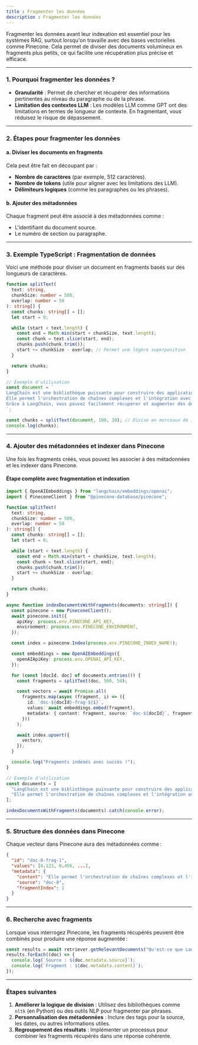 ```yaml
---
title : Fragmenter les données
description : Fragmenter les données
---
```


Fragmenter les données avant leur indexation est essentiel pour les systèmes RAG, surtout lorsqu'on travaille avec des bases vectorielles comme Pinecone. Cela permet de diviser des documents volumineux en fragments plus petits, ce qui facilite une récupération plus précise et efficace.

---

### **1. Pourquoi fragmenter les données ?**

- **Granularité** : Permet de chercher et récupérer des informations pertinentes au niveau du paragraphe ou de la phrase.
- **Limitation des contextes LLM** : Les modèles LLM comme GPT ont des limitations en termes de longueur de contexte. En fragmentant, vous réduisez le risque de dépassement.

---

### **2. Étapes pour fragmenter les données**

#### a. Diviser les documents en fragments

Cela peut être fait en découpant par :

- **Nombre de caractères** (par exemple, 512 caractères).
- **Nombre de tokens** (utile pour aligner avec les limitations des LLM).
- **Délimiteurs logiques** (comme les paragraphes ou les phrases).

#### b. Ajouter des métadonnées

Chaque fragment peut être associé à des métadonnées comme :

- L'identifiant du document source.
- Le numéro de section ou paragraphe.

---

### **3. Exemple TypeScript : Fragmentation de données**

Voici une méthode pour diviser un document en fragments basés sur des longueurs de caractères.

```typescript
function splitText(
  text: string,
  chunkSize: number = 500,
  overlap: number = 50
): string[] {
  const chunks: string[] = [];
  let start = 0;

  while (start < text.length) {
    const end = Math.min(start + chunkSize, text.length);
    const chunk = text.slice(start, end);
    chunks.push(chunk.trim());
    start += chunkSize - overlap; // Permet une légère superposition
  }

  return chunks;
}

// Exemple d'utilisation
const document = `
LangChain est une bibliothèque puissante pour construire des applications basées sur des modèles de langage. 
Elle permet l'orchestration de chaînes complexes et l'intégration avec des outils comme les bases vectorielles. 
Grâce à LangChain, vous pouvez facilement récupérer et augmenter des données avec des LLM.
`;

const chunks = splitText(document, 100, 20); // Divise en morceaux de 100 caractères avec un chevauchement de 20
console.log(chunks);
```

---

### **4. Ajouter des métadonnées et indexer dans Pinecone**

Une fois les fragments créés, vous pouvez les associer à des métadonnées et les indexer dans Pinecone.

#### Étape complète avec fragmentation et indexation

```typescript
import { OpenAIEmbeddings } from "langchain/embeddings/openai";
import { PineconeClient } from "@pinecone-database/pinecone";

function splitText(
  text: string,
  chunkSize: number = 500,
  overlap: number = 50
): string[] {
  const chunks: string[] = [];
  let start = 0;

  while (start < text.length) {
    const end = Math.min(start + chunkSize, text.length);
    const chunk = text.slice(start, end);
    chunks.push(chunk.trim());
    start += chunkSize - overlap;
  }

  return chunks;
}

async function indexDocumentsWithFragments(documents: string[]) {
  const pinecone = new PineconeClient();
  await pinecone.init({
    apiKey: process.env.PINECONE_API_KEY,
    environment: process.env.PINECONE_ENVIRONMENT,
  });

  const index = pinecone.Index(process.env.PINECONE_INDEX_NAME!);

  const embeddings = new OpenAIEmbeddings({
    openAIApiKey: process.env.OPENAI_API_KEY,
  });

  for (const [docId, doc] of documents.entries()) {
    const fragments = splitText(doc, 500, 50);

    const vectors = await Promise.all(
      fragments.map(async (fragment, i) => ({
        id: `doc-${docId}-frag-${i}`,
        values: await embeddings.embed(fragment),
        metadata: { content: fragment, source: `doc-${docId}`, fragmentIndex: i },
      }))
    );

    await index.upsert({
      vectors,
    });
  }

  console.log("Fragments indexés avec succès !");
}

// Exemple d'utilisation
const documents = [
  "LangChain est une bibliothèque puissante pour construire des applications basées sur des modèles de langage.",
  "Elle permet l'orchestration de chaînes complexes et l'intégration avec des outils comme les bases vectorielles.",
];

indexDocumentsWithFragments(documents).catch(console.error);
```

---

### **5. Structure des données dans Pinecone**

Chaque vecteur dans Pinecone aura des métadonnées comme :

```json
{
  "id": "doc-0-frag-1",
  "values": [0.123, 0.456, ...],
  "metadata": {
    "content": "Elle permet l'orchestration de chaînes complexes et l'intégration avec des outils comme les bases vectorielles.",
    "source": "doc-0",
    "fragmentIndex": 1
  }
}
```

---

### **6. Recherche avec fragments**

Lorsque vous interrogez Pinecone, les fragments récupérés peuvent être combinés pour produire une réponse augmentée :

```typescript
const results = await retriever.getRelevantDocuments("Qu'est-ce que LangChain ?");
results.forEach((doc) => {
  console.log(`Source : ${doc.metadata.source}`);
  console.log(`Fragment : ${doc.metadata.content}`);
});
```

---

### **Étapes suivantes**

1. **Améliorer la logique de division** : Utilisez des bibliothèques comme `nltk` (en Python) ou des outils NLP pour fragmenter par phrases.
2. **Personnalisation des métadonnées** : Inclure des tags pour la source, les dates, ou autres informations utiles.
3. **Regroupement des résultats** : Implémenter un processus pour combiner les fragments récupérés dans une réponse cohérente.

